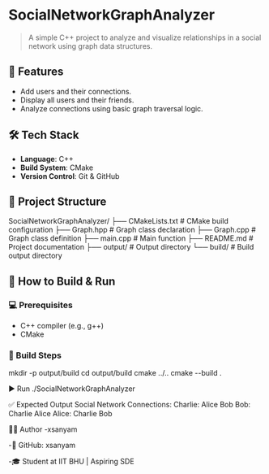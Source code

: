 # SocialNetworkGraphAnalyzer

> A simple C++ project to analyze and visualize relationships in a social network using graph data structures.

## 🔧 Features

- Add users and their connections.
- Display all users and their friends.
- Analyze connections using basic graph traversal logic.


## 🛠️ Tech Stack

- **Language**: C++
- **Build System**: CMake
- **Version Control**: Git & GitHub

## 📁 Project Structure

SocialNetworkGraphAnalyzer/
├── CMakeLists.txt       # CMake build configuration
├── Graph.hpp            # Graph class declaration
├── Graph.cpp            # Graph class definition
├── main.cpp             # Main function
├── README.md            # Project documentation
├── output/              # Output directory
└── build/               # Build output directory



## 🚀 How to Build & Run

### 💻 Prerequisites

- C++ compiler (e.g., g++)
- CMake

### 🧱 Build Steps

mkdir -p output/build
cd output/build
cmake ../..
cmake --build .


▶️ Run
./SocialNetworkGraphAnalyzer


✅ Expected Output
Social Network Connections:
Charlie: Alice Bob
Bob: Charlie Alice
Alice: Charlie Bob


👨‍💻 Author
-xsanyam

-🔗 GitHub: xsanyam

-🎓 Student at IIT BHU | Aspiring SDE

